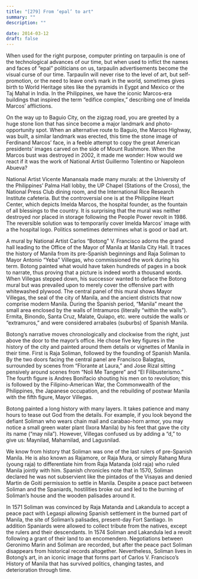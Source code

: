 ```yaml
---
title: "[279] From ‘epal’ to art"
summary: ""
description: ""

date: 2014-03-12
draft: false
---
```


When used for the right purpose, computer printing on tarpaulin is one of the technological advances of our time, but when used to inflict the names and faces of “epal” politicians on us, tarpaulin advertisements become the visual curse of our time. Tarpaulin will never rise to the level of art, but self-promotion, or the need to leave one’s mark in the world, sometimes gives birth to World Heritage sites like the pyramids in Eygpt and Mexico or the Taj Mahal in India. In the Philippines, we have the iconic Marcos-era buildings that inspired the term “edifice complex,” describing one of Imelda Marcos’ afflictions.

On the way up to Baguio City, on the zigzag road, you are greeted by a huge stone lion that has since become a major landmark and photo-opportunity spot. When an alternative route to Baguio, the Marcos Highway, was built, a similar landmark was erected, this time the stone image of Ferdinand Marcos’ face, in a feeble attempt to copy the great American presidents’ images carved on the side of Mount Rushmore. When the Marcos bust was destroyed in 2002, it made me wonder: How would we react if it was the work of National Artist Guillermo Tolentino or Napoleon Abueva?

National Artist Vicente Manansala made many murals: at the University of the Philippines’ Palma Hall lobby, the UP Chapel (Stations of the Cross), the National Press Club dining room, and the International Rice Research Institute cafeteria. But the controversial one is at the Philippine Heart Center, which depicts Imelda Marcos, the hospital founder, as the fountain of all blessings to the country. It is surprising that the mural was neither destroyed nor placed in storage following the People Power revolt in 1986. The reversible solution was to temporarily cover Imelda Marcos’ image with a the hospital logo. Politics sometimes determines what is good or bad art.

A mural by National Artist Carlos “Botong” V. Francisco adorns the grand hall leading to the Office of the Mayor of Manila at Manila City Hall. It traces the history of Manila from its pre-Spanish beginnings and Raja Soliman to Mayor Antonio “Yeba” Villegas, who commissioned the work during his term. Botong painted what would have taken hundreds of pages in a book to narrate, thus proving that a picture is indeed worth a thousand words. When Villegas stepped down, his successor wanted to deface the Botong mural but was prevailed upon to merely cover the offensive part with whitewashed plywood. The central panel of this mural shows Mayor Villegas, the seal of the city of Manila, and the ancient districts that now comprise modern Manila. During the Spanish period, “Manila” meant the small area enclosed by the walls of Intramuros (literally “within the walls”). Ermita, Binondo, Santa Cruz, Malate, Quiapo, etc. were outside the walls or “extramuros,” and were considered arrabales (suburbs) of Spanish Manila.

Botong’s narrative moves chronologically and clockwise from the right, just above the door to the mayor’s office. He chose five key figures in the history of the city and painted around them details or vignettes of Manila in their time. First is Raja Soliman, followed by the founding of Spanish Manila. By the two doors facing the central panel are Francisco Balagtas, surrounded by scenes from “Florante at Laura,” and Jose Rizal sitting pensively around scenes from “Noli Me Tangere” and “El Filibusterismo.” The fourth figure is Andres Bonifacio shouting his men on to revolution; this is followed by the Filipino-American War, the Commonwealth of the Philippines, the Japanese occupation, and the rebuilding of postwar Manila with the fifth figure, Mayor Villegas.

Botong painted a long history with many layers. It takes patience and many hours to tease out God from the details. For example, if you look beyond the defiant Soliman who wears chain mail and carabao-horn armor, you may notice a small green water plant (Ixora Manila) by his feet that gave the city its name (“may nila”). However, Villegas confused us by adding a “d,” to give us: Maynilad, Maharnilad, and Lagusnilad.

We know from history that Soliman was one of the last rulers of pre-Spanish Manila. He is also known as Rajamore, or Raja Mura, or simply Rahang Mura (young raja) to differentiate him from Raja Matanda (old raja) who ruled Manila jointly with him. Spanish chronicles note that in 1570, Soliman declared he was not subservient like the pintados of the Visayas and denied Martin de Goiti permission to settle in Manila. Despite a peace pact between Soliman and the Spaniards, hostilities broke out and led to the burning of Soliman’s house and the wooden palisades around it.

In 1571 Soliman was convinced by Raja Matanda and Lakandula to accept a peace pact with Legaspi allowing Spanish settlement in the burned part of Manila, the site of Soliman’s palisades, present-day Fort Santiago. In addition Spaniards were allowed to collect tribute from the natives, except the rulers and their descendants. In 1574 Soliman and Lakandula led a revolt following a grant of their land to an encomendero. Negotiations between Geronimo Marin and Soliman are recorded, but after the peace pact Soliman disappears from historical records altogether. Nevertheless, Soliman lives in Botong’s art, in an iconic image that forms part of Carlos V. Francisco’s History of Manila that has survived politics, changing tastes, and deterioration through time.
